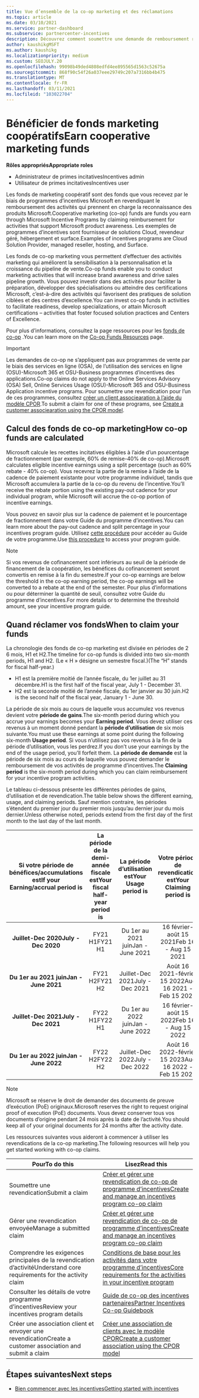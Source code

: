```yaml
---
title: Vue d’ensemble de la co-op marketing et des réclamations
ms.topic: article
ms.date: 03/10/2021
ms.service: partner-dashboard
ms.subservice: partnercenter-incentives
description: Découvrez comment soumettre une demande de remboursement réussie pour vos incentives en organisant la documentation, les factures, les déclarations et les preuves d’exécution appropriées.
author: kaushikgMSFT
ms.author: kaushikg
ms.localizationpriority: medium
ms.custom: SEOJULY.20
ms.openlocfilehash: 99098b49ded4808edfd4ee895565d1563c52675a
ms.sourcegitcommit: 868f90c54f26a037eee29749c207a7316bb4b475
ms.translationtype: MT
ms.contentlocale: fr-FR
ms.lasthandoff: 03/11/2021
ms.locfileid: "103022704"
---
```

# <a name="earn-cooperative-marketing-funds"></a><span data-ttu-id="214d4-103">Bénéficier de fonds marketing coopératifs</span><span class="sxs-lookup"><span data-stu-id="214d4-103">Earn cooperative marketing funds</span></span>

<span data-ttu-id="214d4-104">**Rôles appropriés**</span><span class="sxs-lookup"><span data-stu-id="214d4-104">**Appropriate roles**</span></span>

- <span data-ttu-id="214d4-105">Administrateur de primes incitatives</span><span class="sxs-lookup"><span data-stu-id="214d4-105">Incentives admin</span></span>
- <span data-ttu-id="214d4-106">Utilisateur de primes incitatives</span><span class="sxs-lookup"><span data-stu-id="214d4-106">Incentives user</span></span>

<span data-ttu-id="214d4-107">Les fonds de marketing coopératif sont des fonds que vous recevez par le biais de programmes d’incentives Microsoft en revendiquant le remboursement des activités qui prennent en charge la reconnaissance des produits Microsoft.</span><span class="sxs-lookup"><span data-stu-id="214d4-107">Cooperative marketing (co-op) funds are funds you earn through Microsoft Incentive Programs by claiming reimbursement for activities that support Microsoft product awareness.</span></span> <span data-ttu-id="214d4-108">Les exemples de programmes d’incentives sont fournisseur de solutions Cloud, revendeur géré, hébergement et surface.</span><span class="sxs-lookup"><span data-stu-id="214d4-108">Examples of incentives programs are Cloud Solution Provider, managed reseller, hosting, and Surface.</span></span>

<span data-ttu-id="214d4-109">Les fonds de co-op marketing vous permettent d’effectuer des activités marketing qui améliorent la sensibilisation à la personnalisation et la croissance du pipeline de vente.</span><span class="sxs-lookup"><span data-stu-id="214d4-109">Co-op funds enable you to conduct marketing activities that will increase brand awareness and drive sales pipeline growth.</span></span> <span data-ttu-id="214d4-110">Vous pouvez investir dans des activités pour faciliter la préparation, développer des spécialisations ou atteindre des certifications Microsoft, c’est-à-dire des activités qui favorisent des pratiques de solution ciblées et des centres d’excellence.</span><span class="sxs-lookup"><span data-stu-id="214d4-110">You can invest co-op funds in activities to facilitate readiness, develop specializations, or attain Microsoft certifications – activities that foster focused solution practices and Centers of Excellence.</span></span>

<span data-ttu-id="214d4-111">Pour plus d’informations, consultez la page ressources pour les [fonds de co-op](https://partner.microsoft.com/asset/collection/co-op-funds-resources#/) .</span><span class="sxs-lookup"><span data-stu-id="214d4-111">You can learn more on the [Co-op Funds Resources](https://partner.microsoft.com/asset/collection/co-op-funds-resources#/) page.</span></span>

>[!Important]
><span data-ttu-id="214d4-112">Les demandes de co-op ne s’appliquent pas aux programmes de vente par le biais des services en ligne (OSA), de l’utilisation des services en ligne (OSU)-Microsoft 365 et OSU-Business programmes d’incentives des applications.</span><span class="sxs-lookup"><span data-stu-id="214d4-112">Co-op claims do not apply to the Online Services Advisory (OSA) Sell, Online Services Usage (OSU)-Microsoft 365 and OSU-Business Application incentive programs.</span></span> <span data-ttu-id="214d4-113">Pour soumettre une revendication pour l’un de ces programmes, consultez [créer un client associearation à l’aide du modèle CPOR](submit-osa-claim.md).</span><span class="sxs-lookup"><span data-stu-id="214d4-113">To submit a claim for one of these programs, see [Create a customer associearation using the CPOR model](submit-osa-claim.md).</span></span>

## <a name="how-co-op-funds-are-calculated"></a><span data-ttu-id="214d4-114">Calcul des fonds de co-op marketing</span><span class="sxs-lookup"><span data-stu-id="214d4-114">How co-op funds are calculated</span></span>

<span data-ttu-id="214d4-115">Microsoft calcule les recettes incitatives éligibles à l’aide d’un pourcentage de fractionnement (par exemple, 60% de remise-40% de co-op).</span><span class="sxs-lookup"><span data-stu-id="214d4-115">Microsoft calculates eligible incentive earnings using a split percentage (such as 60% rebate - 40% co-op).</span></span> <span data-ttu-id="214d4-116">Vous recevrez la partie de la remise à l’aide de la cadence de paiement existante pour votre programme individuel, tandis que Microsoft accumulera la partie de la co-op du revenu de l’incentive.</span><span class="sxs-lookup"><span data-stu-id="214d4-116">You’ll receive the rebate portion using the existing pay-out cadence for your individual program, while Microsoft will accrue the co-op portion of incentive earnings.</span></span>

<span data-ttu-id="214d4-117">Vous pouvez en savoir plus sur la cadence de paiement et le pourcentage de fractionnement dans votre Guide du programme d’incentives.</span><span class="sxs-lookup"><span data-stu-id="214d4-117">You can learn more about the pay-out cadence and split percentage in your incentives program guide.</span></span> <span data-ttu-id="214d4-118">Utilisez [cette procédure](incentives-determined-your-program-eligibility.md) pour accéder au Guide de votre programme.</span><span class="sxs-lookup"><span data-stu-id="214d4-118">Use [this procedure](incentives-determined-your-program-eligibility.md) to access your program guide.</span></span>

>[!NOTE]
><span data-ttu-id="214d4-119">Si vos revenus de cofinancement sont inférieurs au seuil de la période de financement de la coopération, les bénéfices du cofinancement seront convertis en remise à la fin du semestre.</span><span class="sxs-lookup"><span data-stu-id="214d4-119">If your co-op earnings are below the threshold in the co-op earning period, the co-op earnings will be converted to a rebate at the end of the semester.</span></span> <span data-ttu-id="214d4-120">Pour plus d’informations ou pour déterminer la quantité de seuil, consultez votre Guide du programme d’incentives.</span><span class="sxs-lookup"><span data-stu-id="214d4-120">For more details or to determine the threshold amount, see your incentive program guide.</span></span>

## <a name="when-to-claim-your-funds"></a><span data-ttu-id="214d4-121">Quand réclamer vos fonds</span><span class="sxs-lookup"><span data-stu-id="214d4-121">When to claim your funds</span></span>

<span data-ttu-id="214d4-122">La chronologie des fonds de co-op marketing est divisée en périodes de 2 6 mois, H1 et H2.</span><span class="sxs-lookup"><span data-stu-id="214d4-122">The timeline for co-op funds is divided into two six-month periods, H1 and H2.</span></span> <span data-ttu-id="214d4-123">(Le « H » désigne un semestre fiscal.)</span><span class="sxs-lookup"><span data-stu-id="214d4-123">(The “H” stands for fiscal half-year.)</span></span>

- <span data-ttu-id="214d4-124">H1 est la première moitié de l’année fiscale, du 1er juillet au 31 décembre.</span><span class="sxs-lookup"><span data-stu-id="214d4-124">H1 is the first half of the fiscal year, July 1 - December 31.</span></span>
- <span data-ttu-id="214d4-125">H2 est la seconde moitié de l’année fiscale, du 1er janvier au 30 juin.</span><span class="sxs-lookup"><span data-stu-id="214d4-125">H2 is the second half of the fiscal year, January 1 - June 30.</span></span>

<span data-ttu-id="214d4-126">La période de six mois au cours de laquelle vous accumulez vos revenus devient votre **période de gains**.</span><span class="sxs-lookup"><span data-stu-id="214d4-126">The six-month period during which you accrue your earnings becomes your **Earning period**.</span></span> <span data-ttu-id="214d4-127">Vous devez utiliser ces revenus à un moment donné pendant la **période d’utilisation** de six mois suivante.</span><span class="sxs-lookup"><span data-stu-id="214d4-127">You must use these earnings at some point during the following six-month **Usage period**.</span></span> <span data-ttu-id="214d4-128">Si vous n’utilisez pas vos revenus à la fin de la période d’utilisation, vous les perdrez.</span><span class="sxs-lookup"><span data-stu-id="214d4-128">If you don’t use your earnings by the end of the usage period, you’ll forfeit them.</span></span> <span data-ttu-id="214d4-129">La **période de demande** est la période de six mois au cours de laquelle vous pouvez demander le remboursement de vos activités de programme d’incentives.</span><span class="sxs-lookup"><span data-stu-id="214d4-129">The **Claiming period** is the six-month period during which you can claim reimbursement for your incentive program activities.</span></span>

<span data-ttu-id="214d4-130">Le tableau ci-dessous présente les différentes périodes de gains, d’utilisation et de revendication.</span><span class="sxs-lookup"><span data-stu-id="214d4-130">The table below shows the different earning, usage, and claiming periods.</span></span> <span data-ttu-id="214d4-131">Sauf mention contraire, les périodes s’étendent du premier jour du premier mois jusqu’au dernier jour du mois dernier.</span><span class="sxs-lookup"><span data-stu-id="214d4-131">Unless otherwise noted, periods extend from the first day of the first month to the last day of the last month.</span></span>

|  <span data-ttu-id="214d4-132">Si votre période de bénéfices/accumulations est</span><span class="sxs-lookup"><span data-stu-id="214d4-132">If your Earning/accrual period is</span></span>  |<span data-ttu-id="214d4-133">La période de la demi-année fiscale est</span><span class="sxs-lookup"><span data-stu-id="214d4-133">Your fiscal half-year period is</span></span>  |  <span data-ttu-id="214d4-134">La période d’utilisation est</span><span class="sxs-lookup"><span data-stu-id="214d4-134">Your Usage period is</span></span>  |  <span data-ttu-id="214d4-135">Votre période de revendication est</span><span class="sxs-lookup"><span data-stu-id="214d4-135">Your Claiming period is</span></span>  |
| :-----------: | :-----------: | :-----------: | :-----------: |
|<span data-ttu-id="214d4-136">**Juillet-Dec 2020**</span><span class="sxs-lookup"><span data-stu-id="214d4-136">**July - Dec 2020**</span></span>| <span data-ttu-id="214d4-137">FY21 H1</span><span class="sxs-lookup"><span data-stu-id="214d4-137">FY21 H1</span></span>  |  <span data-ttu-id="214d4-138">Du 1er au 2021 juin</span><span class="sxs-lookup"><span data-stu-id="214d4-138">Jan - June 2021</span></span>  |  <span data-ttu-id="214d4-139">16 février-août 15 2021</span><span class="sxs-lookup"><span data-stu-id="214d4-139">Feb 16 - Aug 15 2021</span></span>  |
|<span data-ttu-id="214d4-140">**Du 1er au 2021 juin**</span><span class="sxs-lookup"><span data-stu-id="214d4-140">**Jan - June 2021**</span></span> |  <span data-ttu-id="214d4-141">FY21 H2</span><span class="sxs-lookup"><span data-stu-id="214d4-141">FY21 H2</span></span>  |  <span data-ttu-id="214d4-142">Juillet-Dec 2021</span><span class="sxs-lookup"><span data-stu-id="214d4-142">July - Dec 2021</span></span>  |  <span data-ttu-id="214d4-143">Août 16 2021-février 15 2022</span><span class="sxs-lookup"><span data-stu-id="214d4-143">Aug 16 2021 - Feb 15 2022</span></span>  |
|<span data-ttu-id="214d4-144">**Juillet-Dec 2021**</span><span class="sxs-lookup"><span data-stu-id="214d4-144">**July - Dec 2021**</span></span>|  <span data-ttu-id="214d4-145">FY22 H1</span><span class="sxs-lookup"><span data-stu-id="214d4-145">FY22 H1</span></span>  |  <span data-ttu-id="214d4-146">Du 1er au 2022 juin</span><span class="sxs-lookup"><span data-stu-id="214d4-146">Jan - June 2022</span></span>  |  <span data-ttu-id="214d4-147">16 février-août 15 2022</span><span class="sxs-lookup"><span data-stu-id="214d4-147">Feb 16 - Aug 15 2022</span></span>  |
|<span data-ttu-id="214d4-148">**Du 1er au 2022 juin**</span><span class="sxs-lookup"><span data-stu-id="214d4-148">**Jan - June 2022**</span></span> |  <span data-ttu-id="214d4-149">FY22 H2</span><span class="sxs-lookup"><span data-stu-id="214d4-149">FY22 H2</span></span>  |  <span data-ttu-id="214d4-150">Juillet-Dec 2022</span><span class="sxs-lookup"><span data-stu-id="214d4-150">July - Dec 2022</span></span>  |  <span data-ttu-id="214d4-151">Août 16 2022-février 15 2023</span><span class="sxs-lookup"><span data-stu-id="214d4-151">Aug 16 2022 - Feb 15 2023</span></span>  |

>[!NOTE]
><span data-ttu-id="214d4-152">Microsoft se réserve le droit de demander des documents de preuve d’exécution (PoE) originaux.</span><span class="sxs-lookup"><span data-stu-id="214d4-152">Microsoft reserves the right to request original proof of execution (PoE) documents.</span></span> <span data-ttu-id="214d4-153">Vous devez conserver tous vos documents d’origine pendant 24 mois après la date de l’activité.</span><span class="sxs-lookup"><span data-stu-id="214d4-153">You should keep all of your original documents for 24 months after the activity date.</span></span>

<span data-ttu-id="214d4-154">Les ressources suivantes vous aideront à commencer à utiliser les revendications de la co-op marketing.</span><span class="sxs-lookup"><span data-stu-id="214d4-154">The following resources will help you get started working with co-op claims.</span></span>

| <span data-ttu-id="214d4-155">Pour</span><span class="sxs-lookup"><span data-stu-id="214d4-155">To do this</span></span> | <span data-ttu-id="214d4-156">Lisez</span><span class="sxs-lookup"><span data-stu-id="214d4-156">Read this</span></span> |
| ------ | ----------- |
| <span data-ttu-id="214d4-157">Soumettre une revendication</span><span class="sxs-lookup"><span data-stu-id="214d4-157">Submit a claim</span></span> |  [<span data-ttu-id="214d4-158">Créer et gérer une revendication de co-op de programme d’incentives</span><span class="sxs-lookup"><span data-stu-id="214d4-158">Create and manage an incentives program co-op claim</span></span>](create-incentives-claims.md)  |
| <span data-ttu-id="214d4-159">Gérer une revendication envoyée</span><span class="sxs-lookup"><span data-stu-id="214d4-159">Manage a submitted claim</span></span> | [<span data-ttu-id="214d4-160">Créer et gérer une revendication de co-op de programme d’incentives</span><span class="sxs-lookup"><span data-stu-id="214d4-160">Create and manage an incentives program co-op claim</span></span>](create-incentives-claims.md)    |
| <span data-ttu-id="214d4-161">Comprendre les exigences principales de la revendication d’activité</span><span class="sxs-lookup"><span data-stu-id="214d4-161">Understand core requirements for the activity claim</span></span> | [<span data-ttu-id="214d4-162">Conditions de base pour les activités dans votre programme d’incentives</span><span class="sxs-lookup"><span data-stu-id="214d4-162">Core requirements for the activities in your incentive program</span></span>](core-requirements.md)   |
| <span data-ttu-id="214d4-163">Consulter les détails de votre programme d’incentives</span><span class="sxs-lookup"><span data-stu-id="214d4-163">Review your incentives program details</span></span> | [<span data-ttu-id="214d4-164">Guide de co-op des incentives partenaires</span><span class="sxs-lookup"><span data-stu-id="214d4-164">Partner Incentives Co-op Guidebook</span></span>](https://assetsprod.microsoft.com/co-op-guidebook.pdf)  |
| <span data-ttu-id="214d4-165">Créer une association client et envoyer une revendication</span><span class="sxs-lookup"><span data-stu-id="214d4-165">Create a customer association and submit a claim</span></span> | [<span data-ttu-id="214d4-166">Créer une association de clients avec le modèle CPOR</span><span class="sxs-lookup"><span data-stu-id="214d4-166">Create a customer association using the CPOR model</span></span>](submit-osa-claim.md)   |

## <a name="next-steps"></a><span data-ttu-id="214d4-167">Étapes suivantes</span><span class="sxs-lookup"><span data-stu-id="214d4-167">Next steps</span></span>

- [<span data-ttu-id="214d4-168">Bien commencer avec les incentives</span><span class="sxs-lookup"><span data-stu-id="214d4-168">Getting started with incentives</span></span>](incentives-get-started-intro.md)
